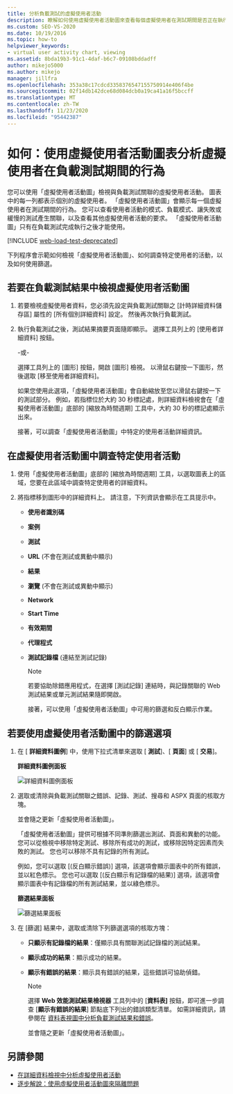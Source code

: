 ```yaml
---
title: 分析負載測試的虛擬使用者活動
description: 瞭解如何使用虛擬使用者活動圖來查看每個虛擬使用者在測試期間是否正在執行，以查看使用者活動模式和其他資訊。
ms.custom: SEO-VS-2020
ms.date: 10/19/2016
ms.topic: how-to
helpviewer_keywords:
- virtual user activity chart, viewing
ms.assetid: 8bda19b3-91c1-4daf-b6c7-09108bddadff
author: mikejo5000
ms.author: mikejo
manager: jillfra
ms.openlocfilehash: 353a38c17cdcd3358376547155750914e406f4be
ms.sourcegitcommit: 02f14db142dce68d084dcb0a19ca41a16f5bccff
ms.translationtype: MT
ms.contentlocale: zh-TW
ms.lasthandoff: 11/23/2020
ms.locfileid: "95442387"
---
```

# <a name="how-to-analyze-what-virtual-users-are-doing-during-a-load-test-using-the-virtual-user-activity-chart"></a>如何：使用虛擬使用者活動圖表分析虛擬使用者在負載測試期間的行為

您可以使用「虛擬使用者活動圖」檢視與負載測試關聯的虛擬使用者活動。 圖表中的每一列都表示個別的虛擬使用者。 「虛擬使用者活動圖」會顯示每一個虛擬使用者在測試期間的行為。 您可以查看使用者活動的模式、負載模式、讓失敗或緩慢的測試產生關聯，以及查看其他虛擬使用者活動的要求。 「虛擬使用者活動圖」只有在負載測試完成執行之後才能使用。

[!INCLUDE [web-load-test-deprecated](includes/web-load-test-deprecated.md)]

下列程序會示範如何檢視「虛擬使用者活動圖」、如何調查特定使用者的活動，以及如何使用篩選。

## <a name="to-view-the-virtual-user-activity-chart-in-your-load-test-results"></a>若要在負載測試結果中檢視虛擬使用者活動圖

1. 若要檢視虛擬使用者資料，您必須先設定與負載測試關聯之 [計時詳細資料儲存區] 屬性的 [所有個別詳細資料] 設定。 然後再次執行負載測試。

2. 執行負載測試之後，測試結果摘要頁面隨即顯示。 選擇工具列上的 [使用者詳細資料] 按鈕。

     -或-

     選擇工具列上的 [圖形] 按鈕，開啟 [圖形] 檢視。 以滑鼠右鍵按一下圖形，然後選取 [移至使用者詳細資料]。

     如果您使用此選項，「虛擬使用者活動圖」會自動縮放至您以滑鼠右鍵按一下的測試部分。 例如，若指標位於大約 30 秒標記處，則詳細資料檢視會在「虛擬使用者活動圖」底部的 [縮放為時間週期] 工具中，大約 30 秒的標記處顯示出來。

     接著，可以調查「虛擬使用者活動圖」中特定的使用者活動詳細資訊。

## <a name="to-investigate-a-specific-users-activity-in-the-virtual-user-activity-chart"></a>在虛擬使用者活動圖中調查特定使用者活動

1. 使用「虛擬使用者活動圖」底部的 [縮放為時間週期] 工具，以選取圖表上的區域，您要在此區域中調查特定使用者的詳細資料。

2. 將指標移到圖形中的詳細資料上。 請注意，下列資訊會顯示在工具提示中。

   - **使用者識別碼**

   - **案例**

   - **測試**

   - **URL** (不會在測試或異動中顯示)

   - **結果**

   - **瀏覽** (不會在測試或異動中顯示)

   - **Network**

   - **Start Time**

   - **有效期間**

   - **代理程式**

   - **測試記錄檔** (連結至測試記錄)

     > [!NOTE]
     > 若要協助除錯應用程式，在選擇 [測試記錄] 連結時，與記錄關聯的 Web 測試結果或單元測試結果隨即開啟。

     接著，可以使用「虛擬使用者活動圖」中可用的篩選和反白顯示作業。

## <a name="to-use-filtering-options-in-the-virtual-user-activity-chart"></a>若要使用虛擬使用者活動圖中的篩選選項

1. 在 [ **詳細資料圖例**] 中，使用下拉式清單來選取 [ **測試**]、[ **頁面**] 或 [ **交易**]。

    **詳細資料圖例面板**

    ![詳細資料圖例面板](../test/media/ltest_detailslegend.png)

2. 選取或清除與負載測試關聯之錯誤、記錄、測試、搜尋和 ASPX 頁面的核取方塊。

    並會隨之更新「虛擬使用者活動圖」。

    「虛擬使用者活動圖」提供可根據不同準則篩選出測試、頁面和異動的功能。 您可以從檢視中移除特定測試、移除所有成功的測試，或移除因特定因素而失敗的測試。 您也可以移除不具有記錄的所有測試。

    例如，您可以選取 [(反白顯示錯誤)] 選項，該選項會顯示圖表中的所有錯誤，並以紅色標示。 您也可以選取 [(反白顯示有記錄檔的結果)] 選項，該選項會顯示圖表中有記錄檔的所有測試結果，並以綠色標示。

    **篩選結果面板**

    ![篩選結果面板](../test/media/ltest_filterresults.png)

3. 在 [篩選] 結果中，選取或清除下列篩選選項的核取方塊：

   - **只顯示有記錄檔的結果**：僅顯示具有關聯測試記錄檔的測試結果。

   - **顯示成功的結果**：顯示成功的結果。

   - **顯示有錯誤的結果**：顯示具有錯誤的結果，這些錯誤可協助偵錯。

     > [!NOTE]
     > 選擇 **Web 效能測試結果檢視器** 工具列中的 [**資料表]** 按鈕，即可進一步調查 [**顯示有錯誤的結果**] 節點底下列出的錯誤類型清單。 如需詳細資訊，請參閱在  [資料表視圖中分析負載測試結果和錯誤](../test/analyze-load-test-results-and-errors-in-the-tables-view.md)。

     並會隨之更新「虛擬使用者活動圖」。

## <a name="see-also"></a>另請參閱

- [在詳細資料檢視中分析虛擬使用者活動](../test/analyze-load-test-virtual-user-activity-in-the-details-view.md)
- [逐步解說：使用虛擬使用者活動圖來隔離問題](../test/walkthrough-use-the-virtual-user-activity-chart-to-isolate-issues.md)